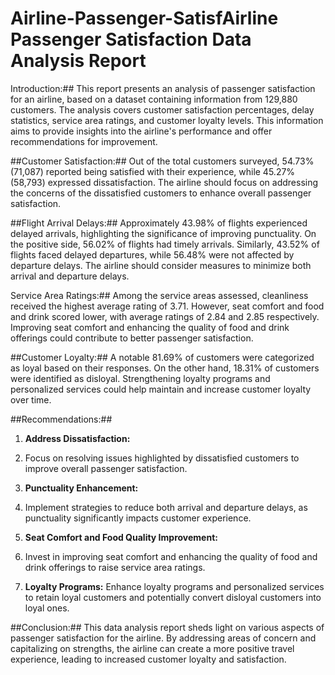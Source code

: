 # Airline-Passenger-SatisfAirline Passenger Satisfaction Data Analysis Report #

Introduction:##
This report presents an analysis of passenger satisfaction for an airline, based on a dataset containing information from 129,880 customers. The analysis covers customer satisfaction percentages, delay statistics, service area ratings, and customer loyalty levels. This information aims to provide insights into the airline's performance and offer recommendations for improvement.

##Customer Satisfaction:##
Out of the total customers surveyed, 54.73% (71,087) reported being satisfied with their experience, while 45.27% (58,793) expressed dissatisfaction. The airline should focus on addressing the concerns of the dissatisfied customers to enhance overall passenger satisfaction.

##Flight Arrival Delays:##
Approximately 43.98% of flights experienced delayed arrivals, highlighting the significance of improving punctuality. On the positive side, 56.02% of flights had timely arrivals. Similarly, 43.52% of flights faced delayed departures, while 56.48% were not affected by departure delays. The airline should consider measures to minimize both arrival and departure delays.

Service Area Ratings:##
Among the service areas assessed, cleanliness received the highest average rating of 3.71. However, seat comfort and food and drink scored lower, with average ratings of 2.84 and 2.85 respectively. Improving seat comfort and enhancing the quality of food and drink offerings could contribute to better passenger satisfaction.

##Customer Loyalty:##
A notable 81.69% of customers were categorized as loyal based on their responses. On the other hand, 18.31% of customers were identified as disloyal. Strengthening loyalty programs and personalized services could help maintain and increase customer loyalty over time.

##Recommendations:##
1. **Address Dissatisfaction:**
2. Focus on resolving issues highlighted by dissatisfied customers to improve overall passenger satisfaction.

3. **Punctuality Enhancement:**
4. Implement strategies to reduce both arrival and departure delays, as punctuality significantly impacts customer experience.

5. **Seat Comfort and Food Quality Improvement:**
6.  Invest in improving seat comfort and enhancing the quality of food and drink offerings to raise service area ratings.

7. **Loyalty Programs:** Enhance loyalty programs and personalized services to retain loyal customers and potentially convert disloyal customers into loyal ones.

##Conclusion:##
This data analysis report sheds light on various aspects of passenger satisfaction for the airline. By addressing areas of concern and capitalizing on strengths, the airline can create a more positive travel experience, leading to increased customer loyalty and satisfaction.

